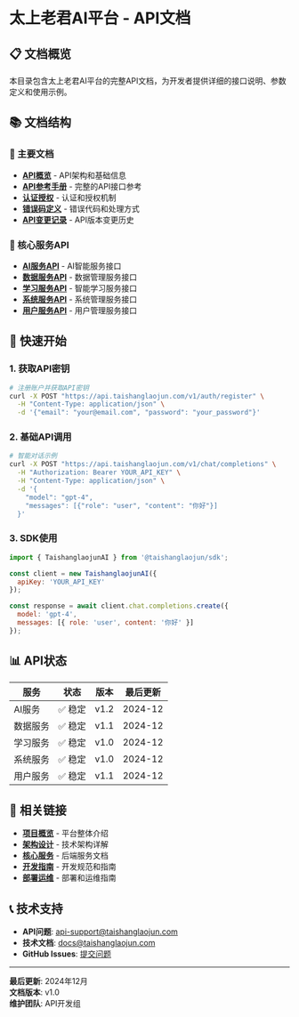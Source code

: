 # 太上老君AI平台 - API文档

## 📋 文档概览

本目录包含太上老君AI平台的完整API文档，为开发者提供详细的接口说明、参数定义和使用示例。

## 📚 文档结构

### 📖 主要文档
- **[API概览](./api-overview.md)** - API架构和基础信息
- **[API参考手册](./API参考手册.md)** - 完整的API接口参考
- **[认证授权](./认证授权.md)** - 认证和授权机制
- **[错误码定义](./错误码定义.md)** - 错误代码和处理方式
- **[API变更记录](./API变更记录.md)** - API版本变更历史

### 🔧 核心服务API
- **[AI服务API](./核心服务API/ai-service-api.md)** - AI智能服务接口
- **[数据服务API](./核心服务API/data-service-api.md)** - 数据管理服务接口
- **[学习服务API](./核心服务API/learning-service-api.md)** - 智能学习服务接口
- **[系统服务API](./核心服务API/system-service-api.md)** - 系统管理服务接口
- **[用户服务API](./核心服务API/user-service-api.md)** - 用户管理服务接口

## 🚀 快速开始

### 1. 获取API密钥
```bash
# 注册账户并获取API密钥
curl -X POST "https://api.taishanglaojun.com/v1/auth/register" \
  -H "Content-Type: application/json" \
  -d '{"email": "your@email.com", "password": "your_password"}'
```

### 2. 基础API调用
```bash
# 智能对话示例
curl -X POST "https://api.taishanglaojun.com/v1/chat/completions" \
  -H "Authorization: Bearer YOUR_API_KEY" \
  -H "Content-Type: application/json" \
  -d '{
    "model": "gpt-4",
    "messages": [{"role": "user", "content": "你好"}]
  }'
```

### 3. SDK使用
```javascript
import { TaishanglaojunAI } from '@taishanglaojun/sdk';

const client = new TaishanglaojunAI({
  apiKey: 'YOUR_API_KEY'
});

const response = await client.chat.completions.create({
  model: 'gpt-4',
  messages: [{ role: 'user', content: '你好' }]
});
```

## 📊 API状态

| 服务 | 状态 | 版本 | 最后更新 |
|------|------|------|----------|
| AI服务 | ✅ 稳定 | v1.2 | 2024-12 |
| 数据服务 | ✅ 稳定 | v1.1 | 2024-12 |
| 学习服务 | ✅ 稳定 | v1.0 | 2024-12 |
| 系统服务 | ✅ 稳定 | v1.0 | 2024-12 |
| 用户服务 | ✅ 稳定 | v1.1 | 2024-12 |

## 🔗 相关链接

- **[项目概览](../00-项目概览/README.md)** - 平台整体介绍
- **[架构设计](../02-架构设计/README.md)** - 技术架构详解
- **[核心服务](../03-核心服务/README.md)** - 后端服务文档
- **[开发指南](../07-开发指南/README.md)** - 开发规范和指南
- **[部署运维](../08-部署运维/README.md)** - 部署和运维指南

## 📞 技术支持

- **API问题**: api-support@taishanglaojun.com
- **技术文档**: docs@taishanglaojun.com
- **GitHub Issues**: [提交问题](https://github.com/taishanglaojun/issues)

---

**最后更新**: 2024年12月  
**文档版本**: v1.0  
**维护团队**: API开发组